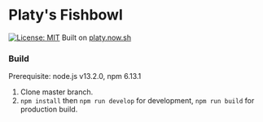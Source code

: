 # Platy's Fishbowl

[![License: MIT](https://img.shields.io/badge/License-MIT-blue.svg)](https://github.com/sylvia-moonfish/fishbowl/blob/master/LICENSE)
Built on [platy.now.sh](https://platy.now.sh)

### Build

Prerequisite: node.js v13.2.0, npm 6.13.1

1. Clone master branch.
2. `npm install` then `npm run develop` for development, `npm run build` for production build.